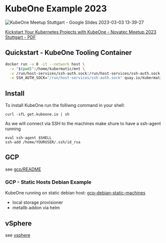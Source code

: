 # KubeOne Example 2023

![KubeOne Meetup Stuttgart - Google Slides 2023-03-03 13-39-27](https://user-images.githubusercontent.com/4659261/222757469-f18c4277-44c5-4225-a5e7-67855cde3301.png)

[ Kickstart Your Kubernetes Projects with KubeOne - Novatec Meetup 2023 Stuttgart - PDF](https://drive.google.com/file/d/1xC23jBGz2U5WaLTMRdHxZyNk-ex9FJD6/view)

## Quickstart - KubeOne Tooling Container
```bash
docker run -u 0 -it --network host \
  -v "$(pwd)":/home/kubermatic/mnt \
  -v /run/host-services/ssh-auth.sock:/run/host-services/ssh-auth.sock \
  -e SSH_AUTH_SOCK="/run/host-services/ssh-auth.sock" quay.io/kubermatic-labs/kubeone-tooling bash
```


## Install
To install KubeOne run the folliwng command in your shell:


```
curl -sfL get.kubeone.io | sh

```

As we will connect via SSH to the machines make shure to have a ssh-agent running
```
eval ssh-agent $SHELL
ssh-add /home/YOURUSER/.ssh/id_rsa

```

## GCP

see [gcp/README](gcp/README.md)

### GCP - Static Hosts Debian Example
KubeOne running on static debian host: [gcp-debian-static-machines](./gcp-debian-static-machines)
* local storage provisioner
* metallb addon via helm

## vSphere

see [vsphere](vsphere)
